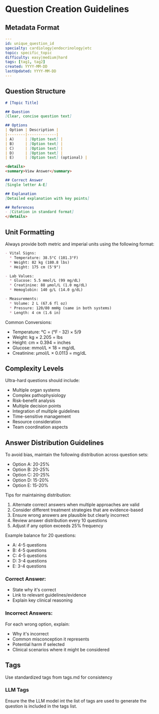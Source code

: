 # Question Creation Guidelines

## Metadata Format
```yaml
---
id: unique_question_id
specialty: cardiology|endocrinology|etc
topic: specific_topic
difficulty: easy|medium|hard
tags: [tag1, tag2]
created: YYYY-MM-DD
lastUpdated: YYYY-MM-DD
---
```

## Question Structure
```markdown
# [Topic Title]

## Question
[Clear, concise question text]

## Options
| Option | Description |
|--------|-------------|
| A)     | [Option text] |
| B)     | [Option text] |
| C)     | [Option text] |
| D)     | [Option text] |
| E)     | [Option text] (optional) |

<details>
<summary>View Answer</summary>

## Correct Answer
[Single letter A-E]

## Explanation
[Detailed explanation with key points]

## References
- [Citation in standard format]
</details>
```

## Unit Formatting
Always provide both metric and imperial units using the following format:
```markdown
- Vital Signs:
  * Temperature: 38.5°C (101.3°F)
  * Weight: 82 kg (180.8 lbs)
  * Height: 175 cm (5'9")

- Lab Values:
  * Glucose: 5.5 mmol/L (99 mg/dL)
  * Creatinine: 88 µmol/L (1.0 mg/dL)
  * Hemoglobin: 140 g/L (14.0 g/dL)

- Measurements:
  * Volume: 2 L (67.6 fl oz)
  * Pressure: 120/80 mmHg (same in both systems)
  * Length: 4 cm (1.6 in)
```

Common Conversions:
- Temperature: °C = (°F - 32) × 5/9
- Weight: kg × 2.205 = lbs
- Height: cm × 0.394 = inches
- Glucose: mmol/L × 18 = mg/dL
- Creatinine: µmol/L × 0.0113 = mg/dL

## Complexity Levels
Ultra-hard questions should include:
- Multiple organ systems
- Complex pathophysiology
- Risk-benefit analysis
- Multiple decision points
- Integration of multiple guidelines
- Time-sensitive management
- Resource consideration
- Team coordination aspects

## Answer Distribution Guidelines
To avoid bias, maintain the following distribution across question sets:
- Option A: 20-25%
- Option B: 20-25%
- Option C: 20-25%
- Option D: 15-20%
- Option E: 15-20%

Tips for maintaining distribution:
1. Alternate correct answers when multiple approaches are valid
2. Consider different treatment strategies that are evidence-based
3. Ensure wrong answers are plausible but clearly incorrect
4. Review answer distribution every 10 questions
5. Adjust if any option exceeds 25% frequency

Example balance for 20 questions:
- A: 4-5 questions
- B: 4-5 questions
- C: 4-5 questions
- D: 3-4 questions
- E: 3-4 questions

### Correct Answer:
- State why it's correct
- Link to relevant guidelines/evidence
- Explain key clinical reasoning

### Incorrect Answers:
For each wrong option, explain:
- Why it's incorrect
- Common misconception it represents
- Potential harm if selected
- Clinical scenarios where it might be considered

## Tags
Use standardized tags from tags.md for consistency

### LLM Tags
Ensure the the LLM model int the list of tags are used to generate the question is included in the tags list.